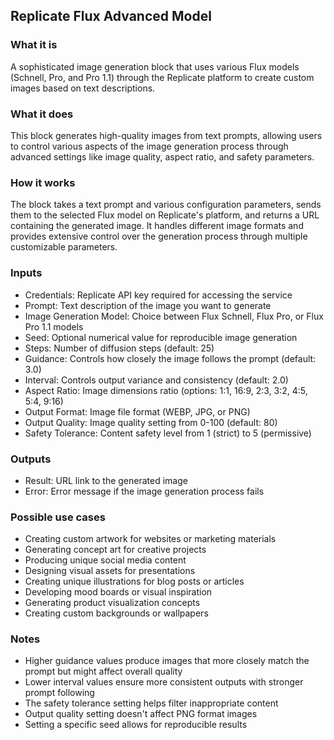 
## Replicate Flux Advanced Model

### What it is
A sophisticated image generation block that uses various Flux models (Schnell, Pro, and Pro 1.1) through the Replicate platform to create custom images based on text descriptions.

### What it does
This block generates high-quality images from text prompts, allowing users to control various aspects of the image generation process through advanced settings like image quality, aspect ratio, and safety parameters.

### How it works
The block takes a text prompt and various configuration parameters, sends them to the selected Flux model on Replicate's platform, and returns a URL containing the generated image. It handles different image formats and provides extensive control over the generation process through multiple customizable parameters.

### Inputs
- Credentials: Replicate API key required for accessing the service
- Prompt: Text description of the image you want to generate
- Image Generation Model: Choice between Flux Schnell, Flux Pro, or Flux Pro 1.1 models
- Seed: Optional numerical value for reproducible image generation
- Steps: Number of diffusion steps (default: 25)
- Guidance: Controls how closely the image follows the prompt (default: 3.0)
- Interval: Controls output variance and consistency (default: 2.0)
- Aspect Ratio: Image dimensions ratio (options: 1:1, 16:9, 2:3, 3:2, 4:5, 5:4, 9:16)
- Output Format: Image file format (WEBP, JPG, or PNG)
- Output Quality: Image quality setting from 0-100 (default: 80)
- Safety Tolerance: Content safety level from 1 (strict) to 5 (permissive)

### Outputs
- Result: URL link to the generated image
- Error: Error message if the image generation process fails

### Possible use cases
- Creating custom artwork for websites or marketing materials
- Generating concept art for creative projects
- Producing unique social media content
- Designing visual assets for presentations
- Creating unique illustrations for blog posts or articles
- Developing mood boards or visual inspiration
- Generating product visualization concepts
- Creating custom backgrounds or wallpapers

### Notes
- Higher guidance values produce images that more closely match the prompt but might affect overall quality
- Lower interval values ensure more consistent outputs with stronger prompt following
- The safety tolerance setting helps filter inappropriate content
- Output quality setting doesn't affect PNG format images
- Setting a specific seed allows for reproducible results

